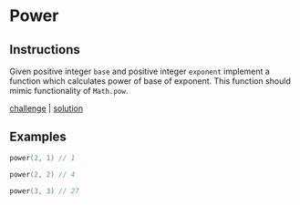 # Power

## Instructions

Given positive integer `base` and positive integer `exponent` implement a function which calculates power of base of
exponent. This function should mimic functionality of `Math.pow`.

[challenge](challenge.kt) | [solution](solution.kt)

## Examples

```kotlin
power(2, 1) // 1

power(2, 2) // 4

power(3, 3) // 27
```
